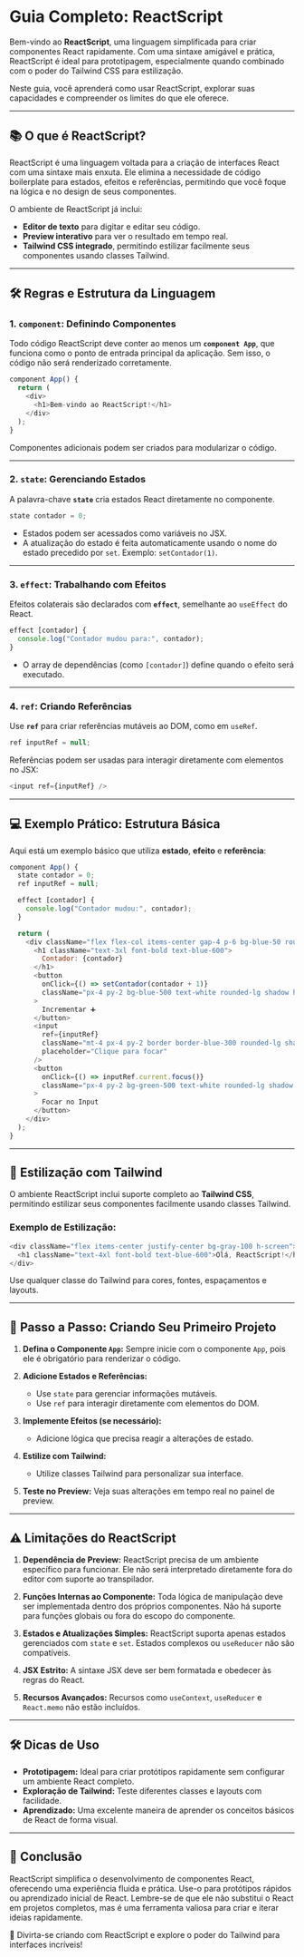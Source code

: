 # Guia Completo: ReactScript

Bem-vindo ao **ReactScript**, uma linguagem simplificada para criar componentes React rapidamente. Com uma sintaxe amigável e prática, ReactScript é ideal para prototipagem, especialmente quando combinado com o poder do Tailwind CSS para estilização.

Neste guia, você aprenderá como usar ReactScript, explorar suas capacidades e compreender os limites do que ele oferece. 

---

## **📚 O que é ReactScript?**
ReactScript é uma linguagem voltada para a criação de interfaces React com uma sintaxe mais enxuta. Ele elimina a necessidade de código boilerplate para estados, efeitos e referências, permitindo que você foque na lógica e no design de seus componentes.

O ambiente de ReactScript já inclui:
- **Editor de texto** para digitar e editar seu código.
- **Preview interativo** para ver o resultado em tempo real.
- **Tailwind CSS integrado**, permitindo estilizar facilmente seus componentes usando classes Tailwind.

---

## **🛠️ Regras e Estrutura da Linguagem**

### **1. `component`: Definindo Componentes**
Todo código ReactScript deve conter ao menos um **`component App`**, que funciona como o ponto de entrada principal da aplicação. Sem isso, o código não será renderizado corretamente.

```javascript
component App() {
  return (
    <div>
      <h1>Bem-vindo ao ReactScript!</h1>
    </div>
  );
}
```

Componentes adicionais podem ser criados para modularizar o código.

---

### **2. `state`: Gerenciando Estados**
A palavra-chave **`state`** cria estados React diretamente no componente.

```javascript
state contador = 0;
```

- Estados podem ser acessados como variáveis no JSX.
- A atualização do estado é feita automaticamente usando o nome do estado precedido por `set`. Exemplo: `setContador(1)`.

---

### **3. `effect`: Trabalhando com Efeitos**
Efeitos colaterais são declarados com **`effect`**, semelhante ao `useEffect` do React. 

```javascript
effect [contador] {
  console.log("Contador mudou para:", contador);
}
```

- O array de dependências (como `[contador]`) define quando o efeito será executado.

---

### **4. `ref`: Criando Referências**
Use **`ref`** para criar referências mutáveis ao DOM, como em `useRef`.

```javascript
ref inputRef = null;
```

Referências podem ser usadas para interagir diretamente com elementos no JSX:

```javascript
<input ref={inputRef} />
```

---

## **💻 Exemplo Prático: Estrutura Básica**

Aqui está um exemplo básico que utiliza **estado**, **efeito** e **referência**:

```javascript
component App() {
  state contador = 0;
  ref inputRef = null;

  effect [contador] {
    console.log("Contador mudou:", contador);
  }

  return (
    <div className="flex flex-col items-center gap-4 p-6 bg-blue-50 rounded-lg shadow-lg">
      <h1 className="text-3xl font-bold text-blue-600">
        Contador: {contador}
      </h1>
      <button
        onClick={() => setContador(contador + 1)}
        className="px-4 py-2 bg-blue-500 text-white rounded-lg shadow hover:bg-blue-600 transition"
      >
        Incrementar ➕
      </button>
      <input
        ref={inputRef}
        className="mt-4 px-4 py-2 border border-blue-300 rounded-lg shadow focus:outline-none"
        placeholder="Clique para focar"
      />
      <button
        onClick={() => inputRef.current.focus()}
        className="px-4 py-2 bg-green-500 text-white rounded-lg shadow hover:bg-green-600 transition"
      >
        Focar no Input
      </button>
    </div>
  );
}
```

---

## **🎨 Estilização com Tailwind**
O ambiente ReactScript inclui suporte completo ao **Tailwind CSS**, permitindo estilizar seus componentes facilmente usando classes Tailwind.

### Exemplo de Estilização:
```javascript
<div className="flex items-center justify-center bg-gray-100 h-screen">
  <h1 className="text-4xl font-bold text-blue-600">Olá, ReactScript!</h1>
</div>
```

Use qualquer classe do Tailwind para cores, fontes, espaçamentos e layouts.

---

## **👣 Passo a Passo: Criando Seu Primeiro Projeto**

1. **Defina o Componente `App`:** Sempre inicie com o componente `App`, pois ele é obrigatório para renderizar o código.

2. **Adicione Estados e Referências:**
   - Use `state` para gerenciar informações mutáveis.
   - Use `ref` para interagir diretamente com elementos do DOM.

3. **Implemente Efeitos (se necessário):**
   - Adicione lógica que precisa reagir a alterações de estado.

4. **Estilize com Tailwind:**
   - Utilize classes Tailwind para personalizar sua interface.

5. **Teste no Preview:** Veja suas alterações em tempo real no painel de preview.

---

## **⚠️ Limitações do ReactScript**

1. **Dependência de Preview:** ReactScript precisa de um ambiente específico para funcionar. Ele não será interpretado diretamente fora do editor com suporte ao transpilador.

2. **Funções Internas ao Componente:** Toda lógica de manipulação deve ser implementada dentro dos próprios componentes. Não há suporte para funções globais ou fora do escopo do componente.

3. **Estados e Atualizações Simples:** ReactScript suporta apenas estados gerenciados com `state` e `set`. Estados complexos ou `useReducer` não são compatíveis.

4. **JSX Estrito:** A sintaxe JSX deve ser bem formatada e obedecer às regras do React.

5. **Recursos Avançados:** Recursos como `useContext`, `useReducer` e `React.memo` não estão incluídos.

---

## **🛠️ Dicas de Uso**

- **Prototipagem:** Ideal para criar protótipos rapidamente sem configurar um ambiente React completo.
- **Exploração de Tailwind:** Teste diferentes classes e layouts com facilidade.
- **Aprendizado:** Uma excelente maneira de aprender os conceitos básicos de React de forma visual.

---

## **🎯 Conclusão**

ReactScript simplifica o desenvolvimento de componentes React, oferecendo uma experiência fluida e prática. Use-o para protótipos rápidos ou aprendizado inicial de React. Lembre-se de que ele não substitui o React em projetos completos, mas é uma ferramenta valiosa para criar e iterar ideias rapidamente.

🌟 Divirta-se criando com ReactScript e explore o poder do Tailwind para interfaces incríveis!